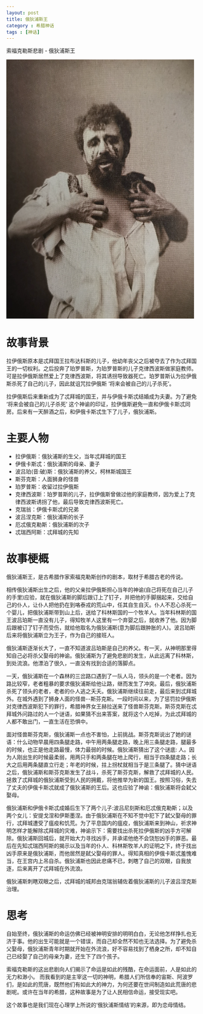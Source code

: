 ```yaml
---
layout: post
title: 俄狄浦斯王
category : 希腊神话
tags : [神话]
---
```


索福克勒斯悲剧 - 俄狄浦斯王

![](/images/posts/geek_mythology/edipus.png)

# 故事背景

拉伊俄斯原本是忒拜国王拉布达科斯的儿子，他幼年丧父之后被夺去了作为忒拜国王的一切权利。之后投奔了珀罗普斯，为珀罗普斯的儿子克律西波斯做家庭教师。可是拉伊俄斯居然爱上了克律西波斯，将其诱拐导致器死亡。珀罗普斯认为拉伊俄斯杀死了自己的儿子，因此就诅咒拉伊俄斯 ‘将来会被自己的儿子杀死’。

拉伊俄斯后来重新成为了忒拜城的国王，并与伊俄卡斯忒结婚成为夫妻。为了避免 ‘将来会被自己的儿子杀死’ 这个神谕的印证，拉伊俄斯避免一直和伊俄卡斯忒同房。后来有一天醉酒之后，和伊俄卡斯忒生下了儿子，俄狄浦斯。

# 主要人物

* 拉伊俄斯：俄狄浦斯的生父，当年忒拜城的国王
* 伊俄卡斯忒：俄狄浦斯的母亲、妻子
* 波吕珀(音:破)斯：俄狄浦斯的养父，柯林斯城国王
* 斯芬克斯：人面狮身的怪兽
* 珀罗普斯：收留过拉伊俄斯
* 克律西波斯：珀罗普斯的儿子，拉伊俄斯曾做过他的家庭教师，因为爱上了克律西波斯诱拐了他，最后导致克律西波斯死亡。
* 克瑞翁：伊俄卡斯忒的兄弟
* 波吕涅克斯：俄狄浦斯的长子
* 厄忒俄克勒斯：俄狄浦斯的次子
* 忒瑞西阿斯：忒拜城的先知

# 故事梗概

俄狄浦斯王，是古希腊作家索福克勒斯创作的剧本，取材于希腊古老的传说。

相传俄狄浦斯出生之后，他的父亲拉伊俄斯担心当年的神谕(自己将死在自己儿子的手里)应验，就在俄狄浦斯的脚后跟订上了钉子，并把他的手脚捆起来，交给自己的仆人，让仆人把他扔在到咯泰戎的荒山中，任其自生自灭。仆人不忍心杀死一个婴儿，把俄狄浦斯带到山上后，送给了科林斯国的一个牧羊人。当年科林斯的国王波吕珀斯一直没有儿子，得知牧羊人这里有一个弃婴之后，就收养了他。因为脚后跟被订了钉子而受伤，就给他取名为俄狄浦斯(意为脚后跟肿胀的人)。波吕珀斯后来将俄狄浦斯立为王子，作为自己的接班人。

俄狄浦斯逐渐长大了，一直不知道波吕珀斯是自己的养父。有一天，从神明那里得知自己必将杀父娶母的神谕。俄狄浦斯为了避免悲剧的发生，从此远离了科林斯，到处流浪。他漂泊了很久，一直没有找到合适的落脚点。

一天，俄狄浦斯在一个森林的三岔路口遇到了一队人马，领头的是一个老者。因为路比较窄，老者粗暴的要求俄狄浦斯给他让路，继而发生了冲突。最后，俄狄浦斯杀死了领头的老者，老者的仆人逃之夭夭。俄狄浦斯继续往前走，最后来到忒拜城外。在城外遇到了狮身人面的怪兽--斯芬克斯。一段时间以来，为了惩罚拉伊俄斯对克律西波斯犯下的罪行，希腊神界女王赫拉送来了怪兽斯芬克斯。斯芬克斯在忒拜城外问路过的人一个谜语，如果猜不出来答案，就将这个人吃掉，为此忒拜城的人都不敢出门，一直生活在恐惧中。

面对怪兽斯芬克斯，俄狄浦斯一点也不害怕，上前挑战。斯芬克斯说出了她的谜语：什么动物早晨用四条腿走路，中午用两条腿走路，晚上用三条腿走路，腿最多的时候，也正是他走路最慢，体力最弱的时候。俄狄浦斯猜出了这个谜底: 人。因为人刚出生的时候最柔弱，用两只手和两条腿在地上爬行，相当于四条腿走路；长大之后用两条腿直立行走；年老的时候，拄上拐杖就相当于是三条腿了。猜中谜语之后，俄狄浦斯和斯芬克斯发生了战斗，杀死了斯芬克斯，解救了忒拜城的人民。拯救了忒拜城的俄狄浦斯受到人民的拥戴，将他推举为新的国王。按照习俗，失去了丈夫的伊俄卡斯忒就成了俄狄浦斯的王后。这也应验了神谕：俄狄浦斯将会弑父娶母。

俄狄浦斯和伊俄卡斯忒成婚后生下了两个儿子:波吕尼刻斯和厄忒俄克勒斯；以及两个女儿：安提戈涅和伊斯墨涅。由于俄狄浦斯在不知不觉中犯下了弑父娶母的罪行，忒拜城遭受了瘟疫和饥荒。为了平息国内的瘟疫，俄狄浦斯来到神山，祈求神明怎样才能解除忒拜城的灾难，神谕示下：需要找出杀死拉伊俄斯的凶手方可解除。俄狄浦斯回城后，就开始大力寻找凶手，并承诺他绝不会饶恕凶手的罪恶。最后在先知忒瑞西阿斯的揭示以及当年的仆人、科林斯牧羊人的证明之下，终于找出凶手原来是俄狄浦斯，而他居然是弑父娶母的罪人。得知真相的伊俄卡斯忒羞愧难当，在王宫内上吊自杀。俄狄浦斯也因此悲痛不已，刺瞎了自己的双眼，自我放逐，后来离开了忒拜城在外流浪。

俄狄浦斯刺瞎双眼之后，忒拜城的城邦由克瑞翁辅佐着俄狄浦斯的儿子波吕涅克斯治理。

# 思考

自始至终，俄狄浦斯的命运仿佛已经被神明安排的明明白白，无论他怎样挣扎也无济于事。他的出生可能就是一个错误，而自己却全然不知也无法选择。为了避免杀父娶母，俄狄浦斯青年时期就开始在外流浪，好不容易找到了栖身之所，却不知自己已经娶了自己的母亲为妻，还生下了四个孩子。

索福克勒斯的这出悲剧向人们揭示了命运是如此的残酷，在命运面前，人是如此的无力和渺小。
而我看到的是主宰这一切的神明，希腊人们所信奉的宙斯、阿波罗们，是如此的荒唐，既然他们有如此大的神力，为何还要在世间制造如此荒唐的悲剧呢。或许在当年的希腊，这种故事是为了让人民相信命运，接受现实吧。

这个故事也是我们现在心理学上所说的‘俄狄浦斯情结’的来源，即为恋母情结。

